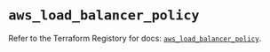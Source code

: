 # `aws_load_balancer_policy`

Refer to the Terraform Registory for docs: [`aws_load_balancer_policy`](https://www.terraform.io/docs/providers/aws/r/load_balancer_policy).
